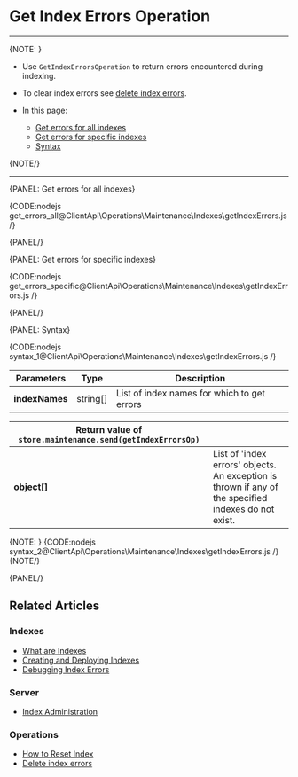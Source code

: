 # Get Index Errors Operation

---

{NOTE: }

* Use `GetIndexErrorsOperation` to return errors encountered during indexing.

* To clear index errors see [delete index errors](../../../../client-api/operations/maintenance/indexes/delete-index-errors).

* In this page:
    * [Get errors for all indexes](../../../../client-api/operations/maintenance/indexes/get-index-errors#get-errors-for-all-indexes)
    * [Get errors for specific indexes](../../../../client-api/operations/maintenance/indexes/get-index-errors#get-errors-for-specific-indexes)
    * [Syntax](../../../../client-api/operations/maintenance/indexes/get-index-errors#syntax)

{NOTE/}

---

{PANEL: Get errors for all indexes}

{CODE:nodejs get_errors_all@ClientApi\Operations\Maintenance\Indexes\getIndexErrors.js /}

{PANEL/}

{PANEL: Get errors for specific indexes}

{CODE:nodejs get_errors_specific@ClientApi\Operations\Maintenance\Indexes\getIndexErrors.js /}

{PANEL/}

{PANEL: Syntax}

{CODE:nodejs syntax_1@ClientApi\Operations\Maintenance\Indexes\getIndexErrors.js /}

| Parameters | Type | Description |
| - | - | - |
| __indexNames__ | string[] | List of index names for which to get errors |

| Return value of `store.maintenance.send(getIndexErrorsOp)`| |
| - | - |
| __object[]__ |  List of 'index errors' objects.<br>An exception is thrown if any of the specified indexes do not exist. |

{NOTE: }
{CODE:nodejs syntax_2@ClientApi\Operations\Maintenance\Indexes\getIndexErrors.js /}
{NOTE/}

{PANEL/}

## Related Articles

### Indexes

- [What are Indexes](../../../../indexes/what-are-indexes)
- [Creating and Deploying Indexes](../../../../indexes/creating-and-deploying)
- [Debugging Index Errors](../../../../indexes/troubleshooting/debugging-index-errors)

### Server

- [Index Administration](../../../../server/administration/index-administration)

### Operations

- [How to Reset Index](../../../../client-api/operations/maintenance/indexes/reset-index)
- [Delete index errors](../../../../client-api/operations/maintenance/indexes/delete-index-errors)

